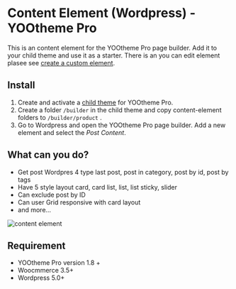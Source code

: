 # Content Element (Wordpress) - YOOtheme Pro
This is an content element for the YOOtheme Pro page builder. Add it to your child theme and use it as a starter. There is an you can edit element plasee see [create a custom element](https://yootheme.com/support/yootheme-pro/wordpress/custom-elements).

## Install

1. Create and activate a [child theme](https://yootheme.com/support/yootheme-pro/wordpress/child-themes) for YOOtheme Pro.
2. Create a folder `/builder` in the child theme and copy content-element folders to `/builder/product` .
3. Go to Wordpress and open the YOOtheme Pro page builder. Add a new element and select the *Post Content*.

## What can you do?
- Get post Wordpres 4 type last post, post in category, post by id, post by tags
- Have 5 style layout card, card list, list, list sticky, slider
- Can exclude post by ID
- Can user Grid responsive with card layout
- and more...

![content element](https://cl.ly/fabc22942d00/Image%2525202019-02-08%252520at%2525205.50.54%252520PM.png)

## Requirement

- YOOtheme Pro version 1.8 +
- Woocmmerce 3.5+
- Wordpress 5.0+
